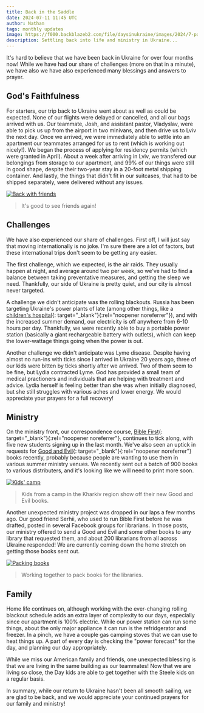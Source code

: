 ```yaml
---
title: Back in the Saddle
date: 2024-07-11 11:45 UTC
author: Nathan
tags: monthly updates
image: https://f000.backblazeb2.com/file/daysinukraine/images/2024/7-packing.jpg
description: Settling back into life and ministry in Ukraine...
---
```


It's hard to believe that we have been back in Ukraine for over four months now! While we have had our share of challenges (more on that in a minute), we have also we have also experienced many blessings and answers to prayer.

## God's Faithfulness

For starters, our trip back to Ukraine went about as well as could be expected. None of our flights were delayed or cancelled, and all our bags arrived with us. Our teammate, Josh, and assistant pastor, Vladyslav, were able to pick us up from the airport in two minivans, and then drive us to Lviv the next day. Once we arrived, we were immediately able to settle into an apartment our teammates arranged for us to rent (which is working out nicely!). We began the process of applying for residency permits (which were granted in April). About a week after arriving in Lviv, we transfered our belongings from storage to our apartment, and 99% of our things were still in good shape, despite their two-year stay in a 20-foot metal shipping container. And lastly, the things that didn't fit in our suitcases, that had to be shipped separately, were delivered without any issues.

[![Back with friends](images/2024/7-friends-600w.jpg)](https://f000.backblazeb2.com/file/daysinukraine/images/2024/7-friends.jpg)

> It's good to see friends again!

## Challenges

We have also experienced our share of challenges. First off, I will just say that moving internationally is no joke. I'm sure there are a lot of factors, but these international trips don't seem to be getting any easier.

The first challenge, which we expected, is the air raids. They usually happen at night, and average around two per week, so we've had to find a balance between taking preventative measures, and getting the sleep we need. Thankfully, our side of Ukraine is pretty quiet, and our city is almost never targeted.

A challenge we didn't anticipate was the rolling blackouts. Russia has been targeting Ukraine's power plants of late (among other things, like a [children's hospital](https://kyivindependent.com/russian-missile-attack-on-kyiv-hospitals-photos/){: target="_blank"}{:rel="noopener noreferrer"}), and with the increased summer demand, our electricity is off anywhere from 6-10 hours per day. Thankfully, we were recently able to buy a portable power station (basically a giant rechargeable battery with outlets), which can keep the lower-wattage things going when the power is out.

Another challenge we didn't anticipate was Lyme disease. Despite having almost no run-ins with ticks since I arrived in Ukraine 20 years ago, three of our kids were bitten by ticks shortly after we arrived. Two of them seem to be fine, but Lydia contracted Lyme. God has provided a small team of medical practioners and individuals that are helping with treatment and advice. Lydia herself is feeling better than she was when initially diagnosed, but she still struggles with various aches and lower energy. We would appreciate your prayers for a full recovery!

## Ministry

On the ministry front, our correspondence course, [Bible First](https://getbiblefirst.com/){: target="_blank"}{:rel="noopener noreferrer"}, continues to tick along, with five new students signing up in the last month. We've also seen an uptick in requests for [Good and Evil](https://goodandevilbook.com/english/){: target="_blank"}{:rel="noopener noreferrer"} books recently, probably because people are wanting to use them in various summer ministry venues. We recently sent out a batch of 900 books to various distributers, and it's looking like we will need to print more soon.

[![Kids' camp](images/2024/7-g-and-e-600w.jpg)](https://f000.backblazeb2.com/file/daysinukraine/images/2024/7-g-and-e.jpg)

> Kids from a camp in the Kharkiv region show off their new Good and Evil books.

Another unexpected ministry project was dropped in our laps a few months ago. Our good friend Serhii, who used to run Bible First before he was drafted, posted in several Facebook groups for librarians. In those posts, our ministry offered to send a Good and Evil and some other books to any library that requested them, and about 200 librarians from all across Ukraine responded! We are currently coming down the home stretch on getting those books sent out.

[![Packing books](images/2024/7-packing-600w.jpg)](https://f000.backblazeb2.com/file/daysinukraine/images/2024/7-packing.jpg)

> Working together to pack books for the libraries.

## Family

Home life continues on, although working with the ever-changing rolling blackout schedule adds an extra layer of complexity to our days, especially since our apartment is 100% electric. While our power station can run some things, about the only major appliance it can run is the refridgerator and freezer. In a pinch, we have a couple gas camping stoves that we can use to heat things up. A part of every day is checking the "power forecast" for the day, and planning our day appropriately.

While we miss our American family and friends, one unexpected blessing is that we are living in the same building as our teammates! Now that we are living so close, the Day kids are able to get together with the Steele kids on a regular basis.

In summary, while our return to Ukraine hasn't been all smooth sailing, we are glad to be back, and we would appreciate your continued prayers for our family and ministry!
